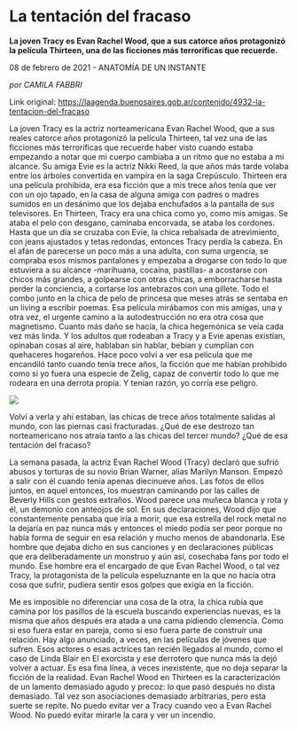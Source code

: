 # La tentación del fracaso

**La joven Tracy es Evan Rachel Wood, que a sus catorce años protagonizó la película Thirteen, una de las ficciones más terroríficas que recuerde.**

08 de febrero de 2021 - ANATOMÍA DE UN INSTANTE

_por CAMILA FABBRI_

Link original: https://laagenda.buenosaires.gob.ar/contenido/4932-la-tentacion-del-fracaso



La joven Tracy es la actriz norteamericana Evan Rachel Wood, que a sus reales catorce años protagonizó la película Thirteen, tal vez una de las ficciones más terroríficas que recuerde haber visto cuando estaba empezando a notar que mi cuerpo cambiaba a un ritmo que no estaba a mi alcance. Su amiga Evie es la actriz Nikki Reed, la que años más tarde volaba entre los árboles convertida en vampira en la saga Crepúsculo. Thirteen era una película prohibida, era esa ficción que a mis trece años tenía que ver con un ojo tapado, en la casa de alguna amiga con padres o madres sumidos en un desánimo que los dejaba enchufados a la pantalla de sus televisores. En Thirteen, Tracy era una chica como yo, como mis amigas. Se ataba el pelo con desgano, caminaba encorvada, se ataba los cordones. Hasta que un día se cruzaba con Evie, la chica rebalsada de atrevimiento, con jeans ajustados y tetas redondas, entonces Tracy perdía la cabeza. En el afán de parecerse un poco más a una adulta, con suma urgencia, se compraba esos mismos pantalones y empezaba a drogarse con todo lo que estuviera a su alcance -marihuana, cocaína, pastillas- a acostarse con chicos más grandes, a golpearse con otras chicas, a emborracharse hasta perder la conciencia, a cortarse los antebrazos con una gillete. Todo el combo junto en la chica de pelo de princesa que meses atrás se sentaba en un living a escribir poemas. Esa película mirábamos con mis amigas, una y otra vez, el urgente camino a la autodestrucción no era otra cosa que magnetismo. Cuanto más daño se hacía, la chica hegemónica se veía cada vez más linda. Y los adultos que rodeaban a Tracy y a Evie apenas existían, opinaban cosas al aire, hablaban sin hablar, bebían y cumplían con quehaceres hogareños. Hace poco volví a ver esa película que me encandiló tanto cuando tenía trece años, la ficción que me habían prohibido como si yo fuera una especie de Zelig, capaz de convertir todo lo que me rodeara en una derrota propia. Y tenían razón, yo corría ese peligro.




![](https://cdn.flowlikemusic.com/files/images/45373/94f250b4-e9b3-40cf-90cd-00d1edafd235.jpeg)




Volví a verla y ahí estaban, las chicas de trece años totalmente salidas al mundo, con las piernas casi fracturadas. ¿Qué de ese destrozo tan norteamericano nos atraía tanto a las chicas del tercer mundo? ¿Qué de esa tentación del fracaso?




La semana pasada, la actriz Evan Rachel Wood (Tracy) declaró que sufrió abusos y torturas de su novio Brian Warner, alias Marilyn Manson. Empezó a salir con él cuando tenía apenas diecinueve años. Las fotos de ellos juntos, en aquel entonces, los muestran caminando por las calles de Beverly Hills con gestos extraños. Wood parece una muñeca blanca y rota y él, un demonio con anteojos de sol. En sus declaraciones, Wood dijo que constantemente pensaba que iría a morir, que esa estrella del rock metal no la dejaría en paz nunca más y entonces el miedo podía ser peor porque no había forma de seguir en esa relación y mucho menos de abandonarla. Ese hombre que dejaba dicho en sus canciones y en declaraciones públicas que era deliberadamente un monstruo y aún así, cosechaba fans por todo el mundo. Ese hombre era el encargado de que Evan Rachel Wood, o tal vez Tracy, la protagonista de la película espeluznante en la que no hacía otra cosa que sufrir, pudiera sentir esos golpes que exigía en la ficción.




Me es imposible no diferenciar una cosa de la otra, la chica rubia que camina por los pasillos de la escuela buscando experiencias nuevas, es la misma que años después era atada a una cama pidiendo clemencia. Como si eso fuera estar en pareja, como si eso fuera parte de construir una relación. Hay algo anunciado, a veces, en las películas de jóvenes que sufren. Esos actores o esas actrices tan recién llegados al mundo, como el caso de Linda Blair en El exorcista y ese derrotero que nunca más la dejó volver a actuar. Es esa fina línea, a veces inexistente, que no deja separar la ficción de la realidad. Evan Rachel Wood en Thirteen es la caracterización de un lamento demasiado agudo y precoz: lo que pasó después no dista demasiado. Tal vez son asociaciones demasiado arbitrarias, pero esta suerte se repite. No puedo evitar ver a Tracy cuando veo a Evan Rachel Wood. No puedo evitar mirarle la cara y ver un incendio.



